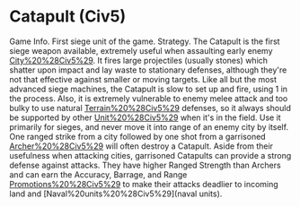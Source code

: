 # Catapult (Civ5)

Game Info.
First siege unit of the game.
Strategy.
The Catapult is the first siege weapon available, extremely useful when assaulting early enemy [City%20%28Civ5%29](cities). It fires large projectiles (usually stones) which shatter upon impact and lay waste to stationary defenses, although they're not that effective against smaller or moving targets.
Like all but the most advanced siege machines, the Catapult is slow to set up and fire, using 1 in the process. Also, it is extremely vulnerable to enemy melee attack and too bulky to use natural [Terrain%20%28Civ5%29](terrain) defenses, so it always should be supported by other [Unit%20%28Civ5%29](units) when it's in the field. Use it primarily for sieges, and never move it into range of an enemy city by itself. One ranged strike from a city followed by one shot from a garrisoned [Archer%20%28Civ5%29](Archer) will often destroy a Catapult.
Aside from their usefulness when attacking cities, garrisoned Catapults can provide a strong defense against attacks. They have higher Ranged Strength than Archers and can earn the Accuracy, Barrage, and Range [Promotions%20%28Civ5%29](promotions) to make their attacks deadlier to incoming land and [Naval%20units%20%28Civ5%29](naval units).